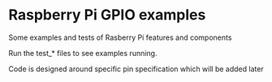 # Raspberry Pi GPIO examples

Some examples and tests of Rasberry Pi features and components

Run the test_* files to see examples running. 

Code is designed around specific pin specification which will be added later
